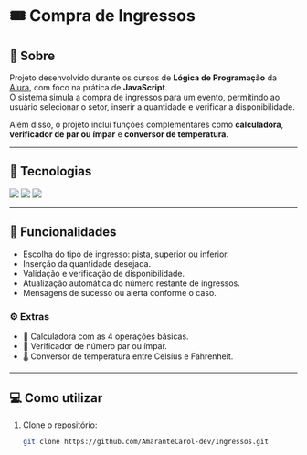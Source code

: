 # 🎟️ Compra de Ingressos

## 📖 Sobre
Projeto desenvolvido durante os cursos de **Lógica de Programação** da [Alura](https://www.alura.com.br/), com foco na prática de **JavaScript**.  
O sistema simula a compra de ingressos para um evento, permitindo ao usuário selecionar o setor, inserir a quantidade e verificar a disponibilidade.

Além disso, o projeto inclui funções complementares como **calculadora**, **verificador de par ou ímpar** e **conversor de temperatura**.

---

## 🚀 Tecnologias

<div>
  <img src="https://img.shields.io/badge/HTML-239120?style=for-the-badge&logo=html5&logoColor=white">
  <img src="https://img.shields.io/badge/CSS-239120?&style=for-the-badge&logo=css3&logoColor=white">
  <img src="https://img.shields.io/badge/JavaScript-F7DF1E?style=for-the-badge&logo=javascript&logoColor=black">
</div>

---

## 🎯 Funcionalidades

- Escolha do tipo de ingresso: pista, superior ou inferior.
- Inserção da quantidade desejada.
- Validação e verificação de disponibilidade.
- Atualização automática do número restante de ingressos.
- Mensagens de sucesso ou alerta conforme o caso.

### ⚙️ Extras
- 🧮 Calculadora com as 4 operações básicas.
- 🔢 Verificador de número par ou ímpar.
- 🌡️ Conversor de temperatura entre Celsius e Fahrenheit.

---

## 💻 Como utilizar

1. Clone o repositório:
   ```bash
   git clone https://github.com/AmaranteCarol-dev/Ingressos.git
